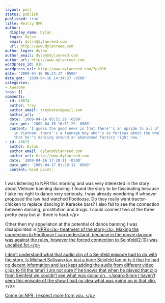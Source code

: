 ```yaml
---
layout: post
status: publish
published: true
title: Really NPR
author:
  display_name: Dylan
  login: dylan
  email: dylan@dylanreed.com
  url: http://www.dylanreed.com
author_login: dylan
author_email: dylan@dylanreed.com
author_url: http://www.dylanreed.com
wordpress_id: 910
wordpress_url: http://www.dylanreed.com/?p=910
date: '2009-04-16 06:34:37 -0500'
date_gmt: '2009-04-16 14:34:37 -0500'
categories:
- Awesome
tags: []
comments:
- id: 45674
  author: Trey
  author_email: treybator@gmail.com
  author_url: ''
  date: '2009-04-16 08:51:29 -0500'
  date_gmt: '2009-04-16 16:51:29 -0500'
  content: 'I guess the good news is that there''s an upside to all of this: Somewhere
    in Vietnam, there''s a teenage boy who''s so furious about the whole situation
    that he''s dancing around an abandoned factory right now.'
- id: 45675
  author: Dylan
  author_email: dylan@dylanreed.com
  author_url: http://www.dylanreed.com
  date: '2009-04-16 17:28:11 -0500'
  date_gmt: '2009-04-17 01:28:11 -0500'
  content: Good point.
---
```

<p class="MsoNormal">I was listening to NPR this morning and was very interested in the story about Vietnam banning dancing. I found the story to be fascinating because I take my right to dance very seriously. I was already wondering if whoever proposed the law had watched Footloose. Do they really want tractor-chicken to replace dancing in Karaoke bars? I also fail to see the connection between dancing, prostitution and drugs. I could connect two of the three pretty easy but all three is hard.<&#47;p></p>
<p class="MsoNormal">Other then my appellation at the potential of dance banning I was disappointed in <a href="http:&#47;&#47;www.npr.org&#47;templates&#47;story&#47;story.php?storyId=103158512">NPR&rsquo;s<&#47;a>&nbsp;treatment of the <a href="http:&#47;&#47;www.npr.org&#47;templates&#47;player&#47;mediaPlayer.html?action=1&amp;t=1&amp;islist=false&amp;id=103158512&amp;m=103158494">story<&#47;a>. Making the connection to Footloose I can understand, because in the movie dancing was against the rules, however the forced connection to Seinfeld(2:10) was uncalled for.<&#47;p></p>
<p class="MsoNormal">I don&rsquo;t understand what that audio clip of a Seinfeld episode had to do with the story. Is <a href="http:&#47;&#47;www.npr.org&#47;templates&#47;story&#47;story.php?storyId=2101265">Michael Sullivan<&#47;a>&nbsp;just a huge Seinfeld fan or is it that he had no decent information and just kept adding the audio from different video clips to fill the time? I am not sure if he knows that when he played that clip from Seinfeld we couldn&rsquo;t see what was going on. <span>&nbsp;<&#47;span>Since I haven&rsquo;t seen this episode of the show I had no idea what was going on in that clip.<&#47;p></p>
<p class="MsoNormal">Come on NPR, I expect more from you.&nbsp;<&#47;p></p>
